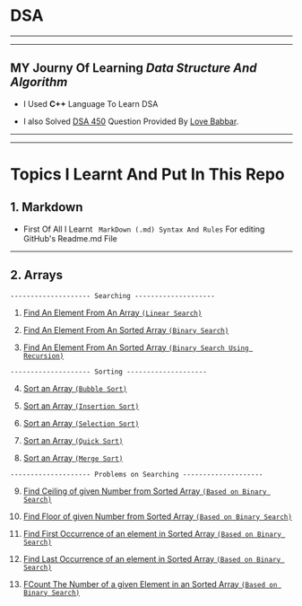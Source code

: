 # DSA
___

___

## MY Journy Of Learning __*Data Structure And Algorithm*__

  
  
- I Used **C++** Language To Learn DSA

- I also Solved [DSA 450](https://drive.google.com/file/d/1FMdN_OCfOI0iAeDlqswCiC2DZzD4nPsb/view) Question Provided By [Love Babbar](https://www.youtube.com/channel/UCQHLxxBFrbfdrk1jF0moTpw). 

  
  
---
 
---

  
  
# Topics I Learnt And Put In This Repo

## 1. Markdown

- First Of All I Learnt ` MarkDown (.md) Syntax And Rules` For editing GitHub's Readme.md File

  
  
---

## 2. Arrays

    -------------------- Searching --------------------

  1. [Find An Element From An Array `(Linear Search)`](https://github.com/RahulKumar-703/Dsa-in-CPP/blob/main/Array/FindElement.cpp) 

  2. [Find An Element From An Sorted Array `(Binary Search)`](https://github.com/RahulKumar-703/Dsa-in-CPP/blob/main/Array/BinarySearch.cpp)

  3. [Find An Element From An Sorted Array `(Binary Search Using Recursion)`](https://github.com/RahulKumar-703/Dsa-in-CPP/blob/main/Array/BinarySearchRecursion.cpp)


    -------------------- Sorting --------------------


  4. [Sort an Array `(Bubble Sort)`](https://github.com/RahulKumar-703/Dsa-in-CPP/blob/main/Array/BubbleSort.cpp)
  
  5. [Sort an Array `(Insertion Sort)`](https://github.com/RahulKumar-703/Dsa-in-CPP/blob/main/Array/InsertionSort.cpp)

  6. [Sort an Array `(Selection Sort)`](https://github.com/RahulKumar-703/Dsa-in-CPP/blob/main/Array/SelectionSort.cpp)

  7. [Sort an Array `(Quick Sort)`](https://github.com/RahulKumar-703/Dsa-in-CPP/blob/main/Array/QuickSort.cpp)

  8. [Sort an Array `(Merge Sort)`](https://github.com/RahulKumar-703/Dsa-in-CPP/blob/main/Array/MergeSort.cpp)
  
    
    -------------------- Problems on Searching --------------------


  9. [Find Ceiling of given Number from Sorted Array `(Based on Binary Search)`](https://github.com/RahulKumar-703/Dsa-in-CPP/blob/main/Array/FindCeiling.cpp)
  
  10. [Find Floor of given Number from Sorted Array `(Based on Binary Search)`](https://github.com/RahulKumar-703/Dsa-in-CPP/blob/main/Array/FindFloor.cpp)
  
  11. [Find First Occurrence of an element in Sorted Array `(Based on Binary Search)`](https://github.com/RahulKumar-703/Dsa-in-CPP/blob/main/Array/FirstOccurrence.cpp)
  
  12. [Find Last Occurrence of an element in Sorted Array `(Based on Binary Search)`](https://github.com/RahulKumar-703/Dsa-in-CPP/blob/main/Array/LastOccurrence.cpp)
  
  12. [FCount The Number of a given Element in an Sorted Array `(Based on Binary Search)`](https://github.com/RahulKumar-703/Dsa-in-CPP/blob/main/Array/CountTarget.cpp)
